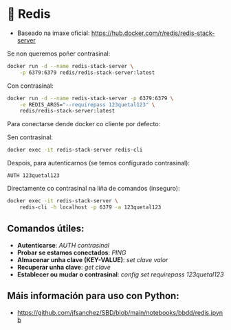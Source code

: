 # 🧾 Redis

 - Baseado na imaxe oficial: <https://hub.docker.com/r/redis/redis-stack-server>

Se non queremos poñer contrasinal:

``` bash
docker run -d --name redis-stack-server \
    -p 6379:6379 redis/redis-stack-server:latest
```

Con contrasinal:

``` bash
docker run -d --name redis-stack-server -p 6379:6379 \
    -e REDIS_ARGS="--requirepass 123quetal123" \
    redis/redis-stack-server:latest
```

Para conectarse dende docker co cliente por defecto:

Sen contrasinal:
``` bash
docker exec -it redis-stack-server redis-cli
```

Despois, para autenticarnos (se temos configurado contrasinal):

~~~~
AUTH 123quetal123
~~~~

Directamente co contrasinal na liña de comandos (inseguro):

``` bash
docker exec -it redis-stack-server \
    redis-cli -h localhost -p 6379 -a 123quetal123
```

## Comandos útiles:

 - **Autenticarse**: *AUTH contrasinal*
 - **Probar se estamos conectados**: *PING*
 - **Almacenar unha clave (KEY-VALUE)**: *set clave valor*
 - **Recuperar unha clave**: *get clave*
 - **Establecer ou mudar o contrasinal**: *config set requirepass 123quetal123*

## Máis información para uso con Python:

- <https://github.com/jfsanchez/SBD/blob/main/notebooks/bbdd/redis.ipynb>

